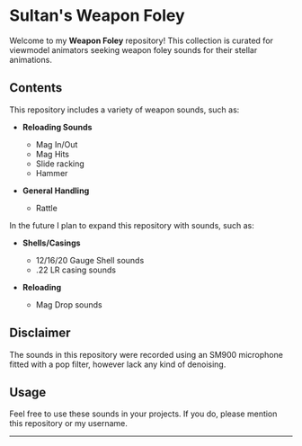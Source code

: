 # Sultan's Weapon Foley

Welcome to my **Weapon Foley** repository! This collection is curated for viewmodel animators seeking weapon foley sounds for their stellar animations.

## Contents

This repository includes a variety of weapon sounds, such as:

- **Reloading Sounds**
  - Mag In/Out
  - Mag Hits
  - Slide racking
  - Hammer
 
- **General Handling**
  - Rattle

In the future I plan to expand this repository with sounds, such as:

- **Shells/Casings**
  - 12/16/20 Gauge Shell sounds
  - .22 LR casing sounds
 
- **Reloading**
  - Mag Drop sounds

## Disclaimer

The sounds in this repository were recorded using an SM900 microphone fitted with a pop filter, however lack any kind of denoising.

## Usage

Feel free to use these sounds in your projects. If you do, please mention this repository or my username. 

---
